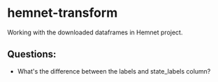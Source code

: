 # hemnet-transform

Working with the downloaded dataframes in Hemnet project.

## Questions:
* What's the difference between the labels and state_labels column?

